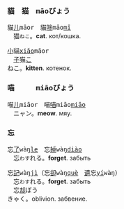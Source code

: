 ### <span lang=zh-tw>貓　猫　<samp>māo</samp></span><kbd>びょう</kbd>

貓[儿]()<samp>māor</samp>　貓[咪]()<samp>māo[mī]()</samp>   
　猫`ねこ`。**cat**.&nbsp;кот/кошка.   

[小]()貓<samp>[xiǎo]()māor</samp>   
　[子]()猫<kbd>[こ]()<br>ねこ</kbd>。**kitten**.&nbsp;котенок.

### <span lang=zh-tw>喵　　　<samp>miāo</samp></span><kbd>びょう</kbd>

喵[儿]()<samp>miāor</samp>　喵[喵]()<samp>miāo[miāo]()</samp>   
　ニャン。**meow**.&nbsp;мяу.   


### <span lang=zh-tw>忘</span>　
忘[了]()<samp>wàŋ[le]()</samp>　忘[掉]()<samp>wàŋ[diào]()</samp>   
　忘`わす`れる。**forget**.&nbsp;забыть   

忘[記]()<samp>wàŋ[jì]()</samp>（忘[卻]()<samp>wàŋ[què]()</samp>　[遺]()忘<samp>[yí]()wàŋ</samp>）  
　忘`わす`れる。**forget**.&nbsp;забыть  
　忘[却]()<kbd>ぼう<br>きゃく</kbd>。oblivion.&nbsp;забвение.


 
